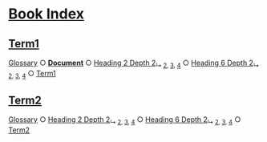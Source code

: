 # [Book Index](#book-index)

## [Term1](#term1)

[Glossary][1] ○ [**Document**][2] ○ [Heading 2 Depth 2][3]<sub>↳ [2][4], [3][5], [4][6]</sub> ○ [Heading 6 Depth 2][7]<sub>↳ [2][8], [3][9], [4][10]</sub> ○ [Term1][11]

## [Term2](#term2)

[Glossary][12] ○ [Heading 2 Depth 2][3]<sub>↳ [2][4], [3][5], [4][6]</sub> ○ [Heading 6 Depth 2][7]<sub>↳ [2][8], [3][9], [4][10]</sub> ○ [Term2][13]

[1]: ./glossary.md#term1 "Term1 description."

[2]: ./document-terms.md#document

[3]: ./document-terms.md#heading-2-depth-2

[4]: ./document-terms.md#heading-3-depth-3 "Heading 3 Depth 3"

[5]: ./document-terms.md#heading-4-depth-4 "Heading 4 Depth 4"

[6]: ./document-terms.md#heading-5-depth-3 "Heading 5 Depth 3"

[7]: ./document-terms.md#heading-6-depth-2

[8]: ./document-terms.md#heading-7-depth-3 "Heading 7 Depth 3"

[9]: ./document-terms.md#heading-8-depth-6 "Heading 8 Depth 6"

[10]: ./document-terms.md#heading-9-depth-2 "Heading 9 Depth 2"

[11]: ./glossary.md#term1

[12]: ./glossary.md#term2 "Term2 description."

[13]: ./glossary.md#term2
